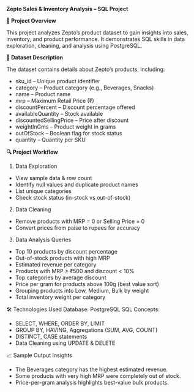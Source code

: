 **Zepto Sales & Inventory Analysis – SQL Project**

**📌 Project Overview**

This project analyzes Zepto’s product dataset to gain insights into sales, inventory, and product performance. It demonstrates SQL skills in data exploration, cleaning, and analysis using PostgreSQL.

**📂 Dataset Description**

The dataset contains details about Zepto’s products, including:
- sku_id – Unique product identifier
- category – Product category (e.g., Beverages, Snacks)
- name – Product name
- mrp – Maximum Retail Price (₹)
- discountPercent – Discount percentage offered
- availableQuantity – Stock available
- discountedSellingPrice – Price after discount
- weightInGms – Product weight in grams
- outOfStock – Boolean flag for stock status
- quantity – Quantity per SKU

**🔍 Project Workflow**

1. Data Exploration
- View sample data & row count
- Identify null values and duplicate product names
- List unique categories
- Check stock status (in-stock vs out-of-stock)

2. Data Cleaning
- Remove products with MRP = 0 or Selling Price = 0
- Convert prices from paise to rupees for accuracy

3. Data Analysis Queries
- Top 10 products by discount percentage
- Out-of-stock products with high MRP
- Estimated revenue per category
- Products with MRP > ₹500 and discount < 10%
- Top categories by average discount
- Price per gram for products above 100g (best value sort)
- Grouping products into Low, Medium, Bulk by weight
- Total inventory weight per category

🛠 Technologies Used
Database: PostgreSQL
SQL Concepts:
- SELECT, WHERE, ORDER BY, LIMIT
- GROUP BY, HAVING, Aggregations (SUM, AVG, COUNT)
- DISTINCT, CASE statements
- Data Cleaning using UPDATE & DELETE


📈 Sample Output Insights
- The Beverages category has the highest estimated revenue.
- Some products with very high MRP were completely out of stock.
- Price-per-gram analysis highlights best-value bulk products.
